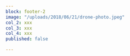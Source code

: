 ```yaml
---
block: footer-2
image: "/uploads/2018/06/21/drone-photo.jpeg"
col_2: xxx
col_3: xxx
col_4: xxx
published: false

---
```

